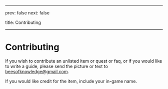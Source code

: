 ---
prev: false
next: false

title: Contributing
___

# Contributing

If you wish to contribute an unlisted item or quest or faq, or if you would like to write a guide, please send the picture or text to beesofknowledge@gmail.com.

If you would like credit for the item, include your in-game name.

